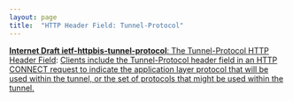 ```yaml
---
layout: page
title:  "HTTP Header Field: Tunnel-Protocol"
---
```


[**Internet Draft ietf-httpbis-tunnel-protocol**: The Tunnel-Protocol HTTP Header Field](/specs/IETF/I-D/ietf-httpbis-tunnel-protocol "This specification allows HTTP CONNECT requests to indicate what protocol will be used within the tunnel once established, using the Tunnel-Protocol header field."): [Clients include the Tunnel-Protocol header field in an HTTP CONNECT request to indicate the application layer protocol that will be used within the tunnel, or the set of protocols that might be used within the tunnel.]()

